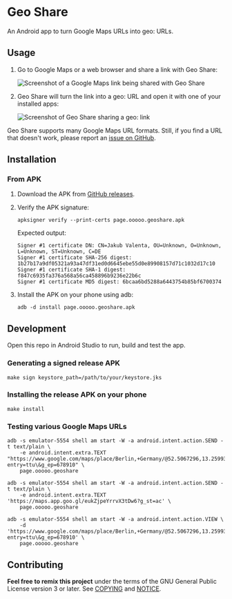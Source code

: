 # Geo Share

An Android app to turn Google Maps URLs into geo: URLs.

## Usage

1. Go to Google Maps or a web browser and share a link with Geo Share:

   ![Screenshot of a Google Maps link being shared with Geo
   Share](./app/src/main/res/drawable-mdpi/share_to_light.png)

2. Geo Share will turn the link into a geo: URL and open it with one of your
   installed apps:

   ![Screenshot of Geo Share sharing a geo:
   link](./app/src/main/res/drawable-mdpi/share_from_light.png)

Geo Share supports many Google Maps URL formats. Still, if you find a URL that
doesn't work, please report an [issue on
GitHub](https://github.com/jakubvalenta/geoshare/issues).

## Installation

### From APK

1. Download the APK from [GitHub
   releases](https://github.com/jakubvalenta/geoshare/releases/download/v1.0.1/page.ooooo.geoshare.apk).

2. Verify the APK signature:

   ```shell
   apksigner verify --print-certs page.ooooo.geoshare.apk
   ```

   Expected output:

   ```
   Signer #1 certificate DN: CN=Jakub Valenta, OU=Unknown, O=Unknown, L=Unknown, ST=Unknown, C=DE
   Signer #1 certificate SHA-256 digest: 1b27b17a9df05321a93a47df31ed0d6645ebe55d0e89908157d71c1032d17c10
   Signer #1 certificate SHA-1 digest: f847c6935fa376a568a56ca458896b9236e22b6c
   Signer #1 certificate MD5 digest: 6bcaa6bd5288a6443754b85bf6700374
   ```

3. Install the APK on your phone using adb:

   ```shell
   adb -d install page.ooooo.geoshare.apk
   ```

## Development

Open this repo in Android Studio to run, build and test the app.

### Generating a signed release APK

```shell
make sign keystore_path=/path/to/your/keystore.jks
```

### Installing the release APK on your phone

```shell
make install
```

### Testing various Google Maps URLs

```shell
adb -s emulator-5554 shell am start -W -a android.intent.action.SEND -t text/plain \
    -e android.intent.extra.TEXT "https://www.google.com/maps/place/Berlin,+Germany/@52.5067296,13.2599309,11z/data=12345?entry=ttu\&g_ep=678910" \
    page.ooooo.geoshare
```

```shell
adb -s emulator-5554 shell am start -W -a android.intent.action.SEND -t text/plain \
    -e android.intent.extra.TEXT 'https://maps.app.goo.gl/eukZjpeYrrvX3tDw6?g_st=ac' \
    page.ooooo.geoshare
```

```shell
adb -s emulator-5554 shell am start -W -a android.intent.action.VIEW \
    -d 'https://www.google.com/maps/place/Berlin,+Germany/@52.5067296,13.2599309,11z/data=12345?entry=ttu\&g_ep=678910' \
    page.ooooo.geoshare
```

## Contributing

__Feel free to remix this project__ under the terms of the GNU General Public
License version 3 or later. See [COPYING](./COPYING) and [NOTICE](./NOTICE).

